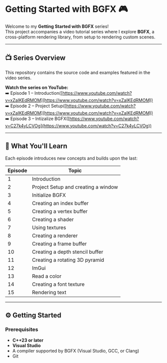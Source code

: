 # Getting Started with BGFX 🎮

Welcome to my **Getting Started with BGFX** series!  
This project accompanies a video tutorial series where I explore **BGFX**, a cross-platform rendering library, from setup to rendering custom scenes.

---

## 📺 Series Overview

This repository contains the source code and examples featured in the video series.

**Watch the series on YouTube:**  
➡️ Episode 1 – Introduction([https://www.youtube.com/watch?v=xZaIKEdRMOM](https://www.youtube.com/watch?v=xZaIKEdRMOM))  
➡️ Episode 2 – Project Setup([https://www.youtube.com/watch?v=xZaIKEdRMOM](https://www.youtube.com/watch?v=xZaIKEdRMOM))  
➡️ Episode 3 – Intizalize BGFX([https://www.youtube.com/watch?v=C27k4yLCVOg](https://www.youtube.com/watch?v=C27k4yLCVOg))

---

## 🧩 What You'll Learn

Each episode introduces new concepts and builds upon the last:


| Episode | Topic |
|----------|-------|
| 1 | Introduction |
| 2 | Project Setup and creating a window |
| 3 | Initialize BGFX |
| 4 | Creating an index buffer |
| 5 | Creating a vertex buffer |
| 6 | Creating a shader |
| 7 | Using textures |
| 8 | Creating a renderer |
| 9 | Creating a frame buffer |
| 10 | Creating a depth stencil buffer |
| 11 | Creating a rotating 3D pyramid |
| 12 | ImGui |
| 13 | Read a color |
| 14 | Creating a font texture |
| 15 | Rendering text |

---

## ⚙️ Getting Started

### Prerequisites
- **C++23 or later**
- **Visual Studio**
- A compiler supported by BGFX (Visual Studio, GCC, or Clang)
- Git
